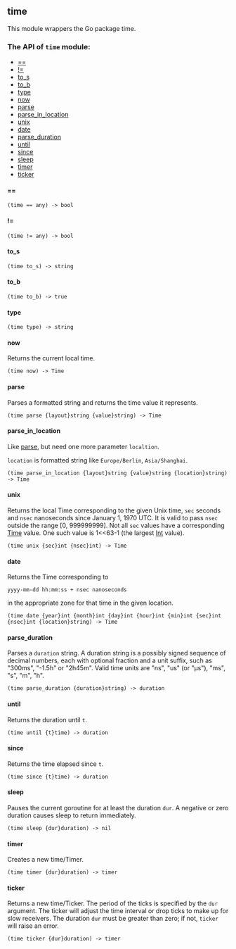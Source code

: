 time
-

This module wrappers the Go package time.

### The API of `time` module:

+ [==](#==)
+ [!=](#!=)
+ [to_s](#to_s)
+ [to_b](#to_b)
+ [type](#type)
+ [now](#now)
+ [parse](#parse)
+ [parse_in_location](#parse_in_location)
+ [unix](#unix)
+ [date](#date)
+ [parse_duration](#parse_duration)
+ [until](#until)
+ [since](#since)
+ [sleep](#sleep)
+ [timer](#timer)
+ [ticker](#ticker) 


#### ==

```aquarius
(time == any) -> bool
```

#### !=

```aquarius
(time != any) -> bool
```

#### to_s

```aquarius
(time to_s) -> string
```

#### to_b

```aquarius
(time to_b) -> true
```

#### type

```aquarius
(time type) -> string
```

#### now

Returns the current local time.

```aquarius
(time now) -> Time
```

#### parse

Parses a formatted string and returns the time value it represents.

```aquarius
(time parse {layout}string {value}string) -> Time
```

#### parse_in_location

Like [parse](#parse), but need one more parameter `localtion`.

`location` is formatted string like `Europe/Berlin`, `Asia/Shanghai`.

```aquarius
(time parse_in_location {layout}string {value}string {location}string) -> Time
```

#### unix

Returns the local Time corresponding to the given Unix time, `sec` seconds 
and `nsec` nanoseconds since January 1, 1970 UTC. It is valid to pass `nsec` 
outside the range [0, 999999999]. Not all `sec` values have a corresponding 
[Time](./lib-time-time.md) value. One such value is 1<<63-1 (the largest [Int](./int.md) value).

```aquarius
(time unix {sec}int {nsec}int) -> Time
```

#### date

Returns the Time corresponding to
```aquarius
yyyy-mm-dd hh:mm:ss + nsec nanoseconds
```
in the appropriate zone for that time in the given location.

```aquarius
(time date {year}int {month}int {day}int {hour}int {min}int {sec}int {nsec}int {location}string) -> Time
```

#### parse_duration

Parses a `duration` string. A duration string is a possibly signed sequence of decimal 
numbers, each with optional fraction and a unit suffix, such as "300ms", "-1.5h" or 
"2h45m". Valid time units are "ns", "us" (or "µs"), "ms", "s", "m", "h".

```aquarius
(time parse_duration {duration}string) -> duration
```

#### until

Returns the duration until `t`.

```aquarius
(time until {t}time) -> duration
```

#### since

Returns the time elapsed since `t`.

```aquarius
(time since {t}time) -> duration
```

#### sleep

Pauses the current goroutine for at least the duration `dur`. A negative or zero 
duration causes sleep to return immediately.

```aquarius
(time sleep {dur}duration) -> nil
```

#### timer

Creates a new time/Timer.

```aquarius
(time timer {dur}duration) -> timer
```

#### ticker

Returns a new time/Ticker. The period of the ticks is specified by the `dur` argument. 
The ticker will adjust the time interval or drop ticks to make up for slow receivers. 
The duration `dur` must be greater than zero; if not, `ticker` will raise an error.

```aquarius
(time ticker {dur}duration) -> timer
```